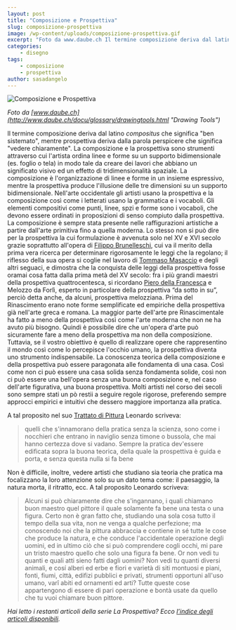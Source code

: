```yaml
---
layout: post
title: "Composizione e Prospettiva"
slug: composizione-prospettiva
image: /wp-content/uploads/composizione-prospettiva.gif
excerpt: "Foto da www.daube.ch Il termine composizione deriva dal latino compositus che significa &quot;ben sistemato&quot;, mentre prospettiva deriva dalla parola perspicere"
categories:
    - disegno
tags:
    - composizione
    - prospettiva
author: sasadangelo
---
```


![Composizione e Prospettiva](https://www.disegnoepittura.it/wp-content/uploads/composizione-prospettiva.gif "Composizione e Prospettiva")

_Foto da [www.daube.ch](http://www.daube.ch/docu/glossary/drawingtools.html "Drawing Tools")_

Il termine composizione deriva dal latino _compositus_ che significa "ben sistemato", mentre prospettiva deriva dalla parola perspicere che significa "vedere chiaramente". La composizione e la prospettiva sono strumenti attraverso cui l'artista ordina linee e forme su un supporto bidimensionale (es. foglio o tela) in modo tale da creare dei lavori che abbiano un significato visivo ed un effetto di tridimensionalità spaziale. La composizione è l'organizzazione di linee e forme in un insieme espressivo, mentre la prospettiva produce l'illusione delle tre dimensioni su un supporto bidimensionale. Nell'arte occidentale gli artisti usano la prospettiva e la composizione così come i letterati usano la grammatica e i vocaboli. Gli elementi compositivi come punti, linee, spzi e forme sono i vocaboli, che devono essere ordinati in proposizioni di senso compiuto dalla prospettiva. La composizione è sempre stata presente nelle raffigurazioni artistiche a partire dall'arte primitiva fino a quella moderna. Lo stesso non si può dire per la prospettiva la cui formulazione è avvenuta solo nel XV e XVI secolo grazie soprattutto all'opera di [Filippo Brunelleschi](https://it.wikipedia.org/wiki/Brunelleschi "Filippo Brunelleschi"), cui va il merito della prima vera ricerca per determinare rigorosamente le leggi che la regolano; il riflesso della sua opera si coglie nel lavoro di [Tommaso Masaccio](https://it.wikipedia.org/wiki/Masaccio "Tommaso Masaccio") e degli altri seguaci, e dimostra che la conquista delle leggi della prospettiva fosse oramai cosa fatta dalla prima metà del XV secolo: fra i più grandi maestri della prospettiva quattrocentesca, si ricordano [Piero della Francesca](https://it.wikipedia.org/wiki/Piero_della_Francesca "Piero della Francesca") e Melozzo da Forlì, esperto in particolare della prospettiva “da sotto in su”, perciò detta anche, da alcuni, prospettiva melozziana. Prima del Rinascimento erano note forme semplificate ed empiriche della prospettiva già nell'arte greca e romana. La maggior parte dell'arte pre Rinascimentale ha fatto a meno della prospettiva così come l'arte moderna che non ne ha avuto più bisogno. Quindi è possibile dire che un'opera d'arte può sicuramente fare a meno della prospettiva ma non della composizione. Tuttavia, se il vostro obiettivo è quello di realizzare opere che rappresentino il mondo così come lo percepisce l'occhio umano, la prospettiva diventa uno strumento indispensabile. La conoscenza teorica della composizione e della prospettiva può essere paragonata alle fondamenta di una casa. Così come non ci può essere una casa solida senza fondamenta solide, così non ci può essere una bell'opera senza una buona composizione e, nel caso dell'arte figurativa, una buona prospettiva. Molti artisti nel corso dei secoli sono sempre stati un pò restii a seguire regole rigorose, preferendo sempre approcci empirici e intuitivi che dessero maggiore importanza alla pratica.

A tal proposito nel suo [Trattato di Pittura](http://www.letturelibere.net/download.php?id=401 "Trattato della Pittura") Leonardo scriveva:

> quelli che s'innamorano della pratica senza la scienza, sono come i nocchieri che entrano in naviglio senza timone o bussola, che mai hanno certezza dove si vadano. Sempre la pratica dev'essere edificata sopra la buona teorica, della quale la prospettiva è guida e porta, e senza questa nulla si fa bene

Non è difficile, inoltre, vedere artisti che studiano sia teoria che pratica ma focalizzano la loro attenzione solo su un dato tema come: il paesaggio, la natura morta, il ritratto, ecc. A tal proposito Leonardo scriveva:

> Alcuni si può chiaramente dire che s'ingannano, i quali chiamano buon maestro quel pittore il quale solamente fa bene una testa o una figura. Certo non è gran fatto che, studiando una sola cosa tutto il tempo della sua vita, non ne venga a qualche perfezione; ma conoscendo noi che la pittura abbraccia e contiene in sé tutte le cose che produce la natura, e che conduce l'accidentale operazione degli uomini, ed in ultimo ciò che si può comprendere cogli occhi, mi pare un tristo maestro quello che solo una figura fa bene. Or non vedi tu quanti e quali atti sieno fatti dagli uomini? Non vedi tu quanti diversi animali, e cosí alberi ed erbe e fiori e varietà di siti montuosi e piani, fonti, fiumi, città, edifizi pubblici e privati, strumenti opportuni all'uso umano, varî abiti ed ornamenti ed arti? Tutte queste cose appartengono di essere di pari operazione e bontà usate da quello che tu vuoi chiamare buon pittore.

_Hai letto i restanti articoli della serie La Prospettiva? Ecco [l’indice degli articoli disponibili](https://www.disegnoepittura.it/prospettiva/ "La Prospettiva")._
